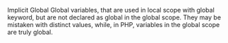 Implicit Global
Global variables, that are used in local scope with global keyword, but are not declared as global in the global scope. They may be mistaken with distinct values, while, in PHP, variables in the global scope are truly global.

<?php

// This is implicitely global
$implicitGlobal = 1;

global $explicitGlobal;
$explicitGlobal = 2;

foo();
echo $explicitFunctionGlobal;

function foo() {
    // This global is needed, but not the one in the global space
    global $implicitGlobal, $explicitGlobal, $explicitFunctionGlobal;
    
    // This won't be a global, as it must be 'global' in a function scope
    $notImplicitGlobal = 3;
    $explicitFunctionGlobal = 3;
}

?>
